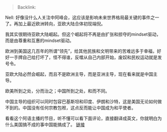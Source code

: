 > Backlink:

Nell: 好像没什么人关注中阿峰会，这应该是影响未来世界格局最关键的事件之一了。再加上最近欧洲转向，亚欧大陆合体初现端倪。

我其实很期待亚欧大陆崛起。但这个崛起将不再是由扩张和掠夺的mindset驱动，而是由尊重和互惠的mindset驱动。

欧洲到美国这几百年的所谓“领先”，给其他民族和文明带来的苦难远多于幸福，好好一手牌自己给打坏了，怪不得谁，反噬从自己内部开始，废奴和民权运动就是发号令。

亚欧大陆必然会崛起，而且不是欧洲主导，而是亚洲主导，现在看来就是中国主导。

欧美所到之处，分而治之；中国所到之处，和而不同。

中国主导的组织可以同时包容巴基斯坦和印度、伊朗和沙特，这是美国无论如何做不到的。中国没有任何宗教包袱，这点反而能让中国成为和平使者。

看看这个阿语主播的节目，听不懂可以看下面评论，直接翻译成英文，你就明白为什么美国搞不成的事中国能搞成了。
[链接](https://link.zhihu.com/?target=https%3A//youtu.be/1Q45Cd6dKdg)
